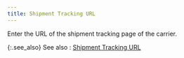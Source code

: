 ```yaml
---
title: Shipment Tracking URL
---
```



Enter the URL of the shipment tracking page of the carrier.


{:.see_also}
See also
: [Shipment  Tracking URL](JavaScript:RelatedTopics1.Click())<!--Metadata type="DesignerControl" startspan
<object CLASSID="clsid:ADB880A6-D8FF-11CF-9377-00AA003B7A11"
	ID=RelatedTopics1
	TYPE="application/x-oleobject">
</object>-->

<object classid="clsid:ADB880A6-D8FF-11CF-9377-00AA003B7A11" id="RelatedTopics1" type="application/x-oleobject"> 
 <param name="Command" value="Related Topics">
<param name="Window" value="second">
<param name="Item1" value="Shipment Tracking URL;{{site.sc_chm}}/options/everest-freight-estimator/delivery-methods/delivery-method-details/shipment_tracking_url.html">
</object><!--Metadata type="DesignerControl" endspan-->
